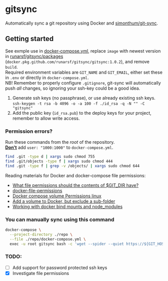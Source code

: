 # gitsync

Automatically sync a git repository using Docker and [simonthum/git-sync](https://github.com/simonthum/git-sync).

## Getting started
See exmple use in [docker-compose.yml](./docker-compose.yml), replace `image` with newest version in [runarsf/gitsync/packages](https://github.com/runarsf/gitsync/packages) (`docker.pkg.github.com/runarsf/gitsync/gitsync:1.0.2`), and remove `build`.\
Required environment variables are `GIT_NAME` and `GIT_EMAIL`, either set these in `.env` or directly in `docker-compose.yml`.\
NB! Remember to properly configure `.gitignore`, git-sync will automatically push *all* changes, so ignoring your ssh-key could be a good idea.

1. Generate ssh keys (no passphrase), or use already existing ssh keys.\
  `ssh-keygen -t rsa -b 4096 -o -a 100 -f ./id_rsa -q -N "" -C "gitsync"`
2. Add the public key (`id_rsa.pub`) to the deploy keys for your project, remember to allow write access.

### Permission errors?

Run these commands from the _root_ of the repository.\
<ins>**Don't**</ins> add `user: "1000:1000"` to `docker-compose.yml`.

```bash
find .git -type d | xargs sudo chmod 755
find .git/objects -type f | xargs sudo chmod 444
find .git -type f | grep -v /objects/ | xargs sudo chmod 644
```

Reading materials for Docker and docker-compose file permissions:

- [What file permissions should the contents of $GIT_DIR have?](https://stackoverflow.com/a/3648777)
- [docker-file-permissions](https://github.com/bahmutov/docker-file-permissions)
- [Docker compose volume Permissions linux](https://stackoverflow.com/a/52952309/6914274)
- [Add a volume to Docker, but exclude a sub-folder](https://stackoverflow.com/a/37898591/6914274)
- [Working with docker bind mounts and node_modules](https://burnedikt.com/dockerized-node-development-and-mounting-node-volumes/)

### You can manually sync using this command

```bash
docker-compose \
  --project-directory ./repo \
  --file ./repo/docker-compose.yml \
  exec -u root gitsync bash -c 'wget --spider --quiet https://${GIT_HOST} && (cd /root/repo && /root/git-sync/git-sync)'
```

### TODO:

- [ ] Add support for password protected ssh keys
- [x] Investigate file permissions
